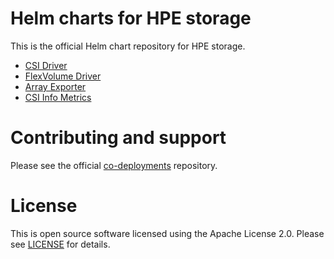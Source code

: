 # Helm charts for HPE storage

This is the official Helm chart repository for HPE storage.

- [CSI Driver](https://github.com/hpe-storage/co-deployments/blob/master/helm/charts/hpe-csi-driver/README.md)
- [FlexVolume Driver](https://github.com/hpe-storage/co-deployments/blob/master/helm/charts/hpe-flexvolume-driver/README.md)
- [Array Exporter](https://github.com/hpe-storage/co-deployments/blob/master/helm/charts/hpe-array-exporter/README.md)
- [CSI Info Metrics](https://github.com/hpe-storage/co-deployments/blob/master/helm/charts/hpe-csi-info-metrics/README.md)

# Contributing and support

Please see the official [co-deployments](https://github.com/hpe-storage/co-deployments) repository.

# License

This is open source software licensed using the Apache License 2.0. Please see [LICENSE](https://github.com/hpe-storage/co-deployments/blob/master/LICENSE) for details.

